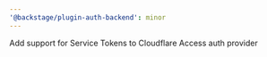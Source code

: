 ```yaml
---
'@backstage/plugin-auth-backend': minor
---
```


Add support for Service Tokens to Cloudflare Access auth provider

